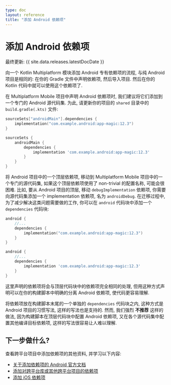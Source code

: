 ```yaml
---
type: doc
layout: reference
title: "添加 Android 依赖项"
---
```


# 添加 Android 依赖项

最终更新: {{ site.data.releases.latestDocDate }}

向一个 Kotlin Multiplatform 模块添加 Android 专有依赖项的流程, 与纯 Android 项目是相同的:
在你的 Gradle 文件中声明依赖项, 然后导入项目.
然后在你的 Kotlin 代码中就可以使用这个依赖项了.

在 Multiplatform Mobile 项目中声明 Android 依赖项时, 我们建议将它们添加到一个专门的 Android 源代码集.
为此, 请更新你的项目的 `shared` 目录中的 `build.gradle(.kts)` 文件:

<div class="multi-language-sample" data-lang="kotlin">
<div class="sample" markdown="1" mode="kotlin" theme="idea" data-lang="kotlin" data-highlight-only>

```kotlin
sourceSets["androidMain"].dependencies {
    implementation("com.example.android:app-magic:12.3")
}
```

</div>
</div>

<div class="multi-language-sample" data-lang="groovy">
<div class="sample" markdown="1" mode="groovy" theme="idea" data-lang="groovy">

```groovy
sourceSets {
    androidMain {
        dependencies {
            implementation 'com.example.android:app-magic:12.3'
        }
    }
}
```

</div>
</div>

将 Android 项目中的一个顶层依赖项, 移动到 Multiplatform Mobile 项目中的一个专门的源代码集,
如果这个顶层依赖项使用了 non-trivial 的配置名称, 可能会很困难.
比如, 要从 Android 项目的顶层, 移动 `debugImplementation` 依赖项, 你需要向源代码集添加一个 implementation 依赖项, 名为 `androidDebug`.
在迁移过程中, 为了减少解决这类问题需要做的工作, 你可以在 `android` 代码块中添加一个 `dependencies` 代码块:

<div class="multi-language-sample" data-lang="kotlin">
<div class="sample" markdown="1" mode="kotlin" theme="idea" data-lang="kotlin" data-highlight-only>

```kotlin
android {
    //...
    dependencies {
        implementation("com.example.android:app-magic:12.3")
    }
}
```

</div>
</div>

<div class="multi-language-sample" data-lang="groovy">
<div class="sample" markdown="1" mode="groovy" theme="idea" data-lang="groovy">

```groovy
android {
    //...
    dependencies {
        implementation 'com.example.android:app-magic:12.3'
    }
}
```

</div>
</div>

这里声明的依赖项将会与顶层代码块中的依赖项完全相同的处理, 但用这种方式声明可以在你的构建脚本中明确的分离 Android 依赖项, 使代码更容易理解.

将依赖项放在构建脚本末尾的一个单独的 `dependencies` 代码块之内, 这种方式是 Android 项目的习惯写法, 这样的写法也是支持的.
然而, 我们强烈 **不推荐** 这样的做法, 因为构建脚本在顶层代码块中配置 Android 依赖项, 又在各个源代码集中配置其他编译目标依赖项,
这样的写法很容易让人难以理解.

## 下一步做什么?

查看跨平台项目中添加依赖项的其他资料, 并学习以下内容:

* [关于添加依赖项的 Android 官方文档](https://developer.android.com/studio/build/dependencies)
* [添加对跨平台库或其他跨平台项目的依赖项](../multiplatform/multiplatform-add-dependencies.html)
* [添加 iOS 依赖项](multiplatform-mobile-ios-dependencies.html)
